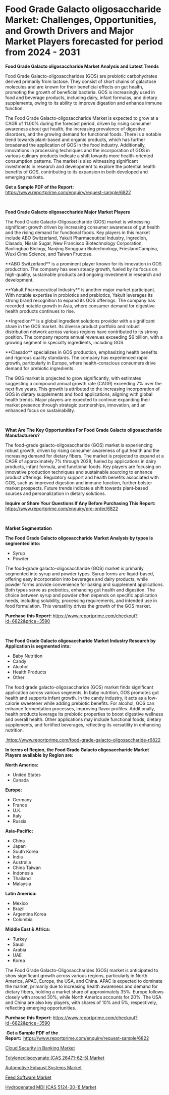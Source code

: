 <p><h1>Food Grade Galacto oligosaccharide Market: Challenges, Opportunities, and Growth Drivers and Major Market Players forecasted for period from 2024 - 2031</h1></p><p><strong>Food Grade Galacto oligosaccharide Market Analysis and Latest Trends</strong></p>
<p><p>Food Grade Galacto-oligosaccharides (GOS) are prebiotic carbohydrates derived primarily from lactose. They consist of short chains of galactose molecules and are known for their beneficial effects on gut health, promoting the growth of beneficial bacteria. GOS is increasingly used in food and beverage products, including dairy, infant formulas, and dietary supplements, owing to its ability to improve digestion and enhance immune function.</p><p>The Food Grade Galacto-oligosaccharide Market is expected to grow at a CAGR of 11.00% during the forecast period, driven by rising consumer awareness about gut health, the increasing prevalence of digestive disorders, and the growing demand for functional foods. There is a notable trend towards plant-based and organic products, which has further broadened the application of GOS in the food industry. Additionally, innovations in processing techniques and the incorporation of GOS in various culinary products indicate a shift towards more health-oriented consumption patterns. The market is also witnessing significant investments in research and development to explore the potential health benefits of GOS, contributing to its expansion in both developed and emerging markets.</p></p>
<p><strong>Get a Sample PDF of the Report:&nbsp;</strong> <a href="https://www.reportprime.com/enquiry/request-sample/6822">https://www.reportprime.com/enquiry/request-sample/6822</a></p>
<p>&nbsp;</p>
<p><strong>Food Grade Galacto oligosaccharide Major Market Players</strong></p>
<p><p>The Food Grade Galacto-Oligosaccharide (GOS) market is witnessing significant growth driven by increasing consumer awareness of gut health and the rising demand for functional foods. Key players in this market include ABO Switzerland, Yakult Pharmaceutical Industry, Ingredion, Clasado, Nissin Sugar, New Francisco Biotechnology Corporation, Baolingbao Biology, Nanjing Songguan Biotechnology, FrieslandCampina, Wuxi Cima Science, and Taiwan Fructose.</p><p>**ABO Switzerland** is a prominent player known for its innovation in GOS production. The company has seen steady growth, fueled by its focus on high-quality, sustainable products and ongoing investment in research and development.</p><p>**Yakult Pharmaceutical Industry** is another major market participant. With notable expertise in probiotics and prebiotics, Yakult leverages its strong brand recognition to expand its GOS offerings. The company has recorded notable growth in Asia, where consumer demand for digestive health products continues to rise.</p><p>**Ingredion** is a global ingredient solutions provider with a significant share in the GOS market. Its diverse product portfolio and robust distribution network across various regions have contributed to its strong position. The company reports annual revenues exceeding $6 billion, with a growing segment in specialty ingredients, including GOS.</p><p>**Clasado** specializes in GOS production, emphasizing health benefits and rigorous quality standards. The company has experienced rapid growth, particularly in Europe, where health-conscious consumers drive demand for prebiotic ingredients.</p><p>The GOS market is projected to grow significantly, with estimates suggesting a compound annual growth rate (CAGR) exceeding 7% over the next five years. This growth is attributed to the increasing incorporation of GOS in dietary supplements and food applications, aligning with global health trends. Major players are expected to continue expanding their market presence through strategic partnerships, innovation, and an enhanced focus on sustainability.</p></p>
<p>&nbsp;</p>
<p><strong>What Are The Key Opportunities For Food Grade Galacto oligosaccharide Manufacturers?</strong></p>
<p><p>The food-grade galacto-oligosaccharide (GOS) market is experiencing robust growth, driven by rising consumer awareness of gut health and the increasing demand for dietary fibers. The market is projected to expand at a CAGR of approximately 7% through 2028, fueled by applications in dairy products, infant formula, and functional foods. Key players are focusing on innovative production techniques and sustainable sourcing to enhance product offerings. Regulatory support and health benefits associated with GOS, such as improved digestion and immune function, further bolster market prospects. Future trends indicate a shift towards plant-based sources and personalization in dietary solutions.</p></p>
<p><strong>Inquire or Share Your Questions If Any Before Purchasing This Report:</strong> <a href="https://www.reportprime.com/enquiry/pre-order/6822">https://www.reportprime.com/enquiry/pre-order/6822</a></p>
<p>&nbsp;</p>
<p><strong>Market Segmentation</strong></p>
<p><strong>The Food Grade Galacto oligosaccharide Market Analysis by types is segmented into:</strong></p>
<p><ul><li>Syrup</li><li>Powder</li></ul></p>
<p><p>The food-grade galacto-oligosaccharide (GOS) market is primarily segmented into syrup and powder types. Syrup forms are liquid-based, offering easy incorporation into beverages and dairy products, while powder forms provide convenience for baking and supplement applications. Both types serve as prebiotics, enhancing gut health and digestion. The choice between syrup and powder often depends on specific application needs, including solubility, processing requirements, and intended use in food formulation. This versatility drives the growth of the GOS market.</p></p>
<p><strong>Purchase this Report:&nbsp;</strong><a href="https://www.reportprime.com/checkout?id=6822&price=3590">https://www.reportprime.com/checkout?id=6822&price=3590</a></p>
<p>&nbsp;</p>
<p><strong>The Food Grade Galacto oligosaccharide Market Industry Research by Application is segmented into:</strong></p>
<p><ul><li>Baby Nutrition</li><li>Candy</li><li>Alcohol</li><li>Health Products</li><li>Other</li></ul></p>
<p><p>The food grade galacto-oligosaccharide (GOS) market finds significant application across various segments. In baby nutrition, GOS promotes gut health and supports infant growth. In the candy industry, it acts as a low-calorie sweetener while adding prebiotic benefits. For alcohol, GOS can enhance fermentation processes, improving flavor profiles. Additionally, health products leverage its prebiotic properties to boost digestive wellness and overall health. Other applications may include functional foods, dietary supplements, and fortified beverages, reflecting its versatility in enhancing nutrition.</p></p>
<p><a href="https://www.reportprime.com/food-grade-galacto-oligosaccharide-r6822">&nbsp;https://www.reportprime.com/food-grade-galacto-oligosaccharide-r6822</a></p>
<p><strong>In terms of Region, the Food Grade Galacto oligosaccharide Market Players available by Region are:</strong></p>
<p>
    <p> <strong> North America: </strong>
        <ul>
            <li>United States</li>
            <li>Canada</li>
        </ul>
        </p> 
    <p> <strong> Europe: </strong>
        <ul>
            <li>Germany</li>
            <li>France</li>
            <li>U.K.</li>
            <li>Italy</li>
            <li>Russia</li>
        </ul>
        </p> 
    <p> <strong> Asia-Pacific: </strong>
        <ul>
            <li>China</li>
            <li>Japan</li>
            <li>South Korea</li>
            <li>India</li>
            <li>Australia</li>
            <li>China Taiwan</li>
            <li>Indonesia</li>
            <li>Thailand</li>
            <li>Malaysia</li>
        </ul>
        </p> 
    <p> <strong> Latin America: </strong>
        <ul>
            <li>Mexico</li>
            <li>Brazil</li>
            <li>Argentina Korea</li>
            <li>Colombia</li>
        </ul>
        </p> 
    <p> <strong> Middle East & Africa: </strong>
        <ul>
            <li>Turkey</li>
            <li>Saudi</li>
            <li>Arabia</li>
            <li>UAE</li>
            <li>Korea</li>
        </ul>
    </p>
    </p>
<p><p>The Food Grade Galacto-Oligosaccharides (GOS) market is anticipated to show significant growth across various regions, particularly in North America, APAC, Europe, the USA, and China. APAC is expected to dominate the market, primarily due to increasing health awareness and demand for dietary fibers, holding a market share of approximately 35%. Europe follows closely with around 30%, while North America accounts for 20%. The USA and China are also key players, with shares of 10% and 5%, respectively, reflecting emerging opportunities.</p></p>
<p><strong>Purchase this Report: </strong><a href="https://www.reportprime.com/checkout?id=6822&price=3590">https://www.reportprime.com/checkout?id=6822&price=3590</a></p>
<p>&nbsp;<strong>Get a Sample PDF of the Report:&nbsp;&nbsp;</strong><a href="https://www.reportprime.com/enquiry/request-sample/6822">https://www.reportprime.com/enquiry/request-sample/6822</a></p>
<p><strong></strong></p>
<p><p><a href="https://medium.com/@mayekuhic78/global-cloud-security-in-banking-market-sector-2024-2031-market-metrics-and-market-strategic-41b9f4cabbd9">Cloud Security in Banking Market</a></p><p><a href="https://issuu.com/reportprime-2/docs/tolylenediisocyanate-cas-26471-62-5_455c96d59c0470">Tolylenediisocyanate (CAS 26471-62-5) Market</a></p><p><a href="https://www.linkedin.com/pulse/comprehensive-look-product-type-mufflerexhaust-pipeother-application-mffbe?trackingId=U05UrRw5TVWHGcENcNUxYQ%3D%3D">Automotive Exhaust Systems Market</a></p><p><a href="https://www.linkedin.com/pulse/pioneering-growth-analyzing-global-feed-software-market-x6d7e?trackingId=zg%2F%2FLWXISaiJ5Tw3qnQO%2FQ%3D%3D">Feed Software Market</a></p><p><a href="https://issuu.com/reportprime-2/docs/hydrogenated-mdi-cas-5124-30-1-mark_e986572a970d9e">Hydrogenated MDI (CAS 5124-30-1) Market</a></p></p>